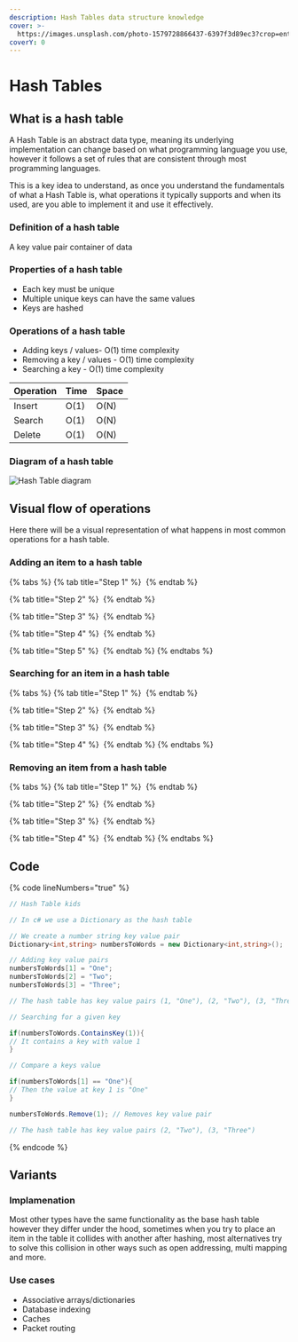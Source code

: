 ```yaml
---
description: Hash Tables data structure knowledge
cover: >-
  https://images.unsplash.com/photo-1579728866437-6397f3d89ec3?crop=entropy&cs=srgb&fm=jpg&ixid=M3wxOTcwMjR8MHwxfHNlYXJjaHw3fHxrZXlzfGVufDB8fHx8MTcwOTAyOTcyOXww&ixlib=rb-4.0.3&q=85
coverY: 0
---
```


# Hash Tables

## What is a hash table

A Hash Table is an abstract data type, meaning its underlying implementation can change based on what programming language you use, however it follows a set of rules that are consistent through most programming languages.

This is a key idea to understand, as once you understand the fundamentals of what a Hash Table is, what operations it typically supports and when its used, are you able to implement it and use it effectively.

### Definition of a hash table

A key value pair container of data

### Properties of a hash table

* Each key must be unique&#x20;
* Multiple unique keys can have the same values
* Keys are hashed

### Operations of a hash table

* Adding keys / values- O(1) time complexity
* Removing a key / values -  O(1) time complexity
* Searching a key - O(1) time complexity

| Operation | Time | Space |
| --------- | ---- | ----- |
| Insert    | O(1) | O(N)  |
| Search    | O(1) | O(N)  |
| Delete    | O(1) | O(N)  |

### Diagram of a hash table

<img src="../../.gitbook/assets/file.excalidraw (43).svg" alt="Hash Table diagram" class="gitbook-drawing">

## Visual flow of operations

Here there will be a visual representation of what happens in most common operations for a hash table.

### Adding an item to a hash table

{% tabs %}
{% tab title="Step 1" %}
<img src="../../.gitbook/assets/file.excalidraw.svg" alt="" class="gitbook-drawing">
{% endtab %}

{% tab title="Step 2" %}
<img src="../../.gitbook/assets/file.excalidraw (1).svg" alt="" class="gitbook-drawing">
{% endtab %}

{% tab title="Step 3" %}
<img src="../../.gitbook/assets/file.excalidraw (2).svg" alt="" class="gitbook-drawing">
{% endtab %}

{% tab title="Step 4" %}
<img src="../../.gitbook/assets/file.excalidraw (3).svg" alt="" class="gitbook-drawing">
{% endtab %}

{% tab title="Step 5" %}
<img src="../../.gitbook/assets/file.excalidraw (4).svg" alt="" class="gitbook-drawing">
{% endtab %}
{% endtabs %}

### Searching for an item in a hash table

{% tabs %}
{% tab title="Step 1" %}
<img src="../../.gitbook/assets/file.excalidraw (5).svg" alt="" class="gitbook-drawing">
{% endtab %}

{% tab title="Step 2" %}
<img src="../../.gitbook/assets/file.excalidraw (6).svg" alt="" class="gitbook-drawing">
{% endtab %}

{% tab title="Step 3" %}
<img src="../../.gitbook/assets/file.excalidraw (7).svg" alt="" class="gitbook-drawing">
{% endtab %}

{% tab title="Step 4" %}
<img src="../../.gitbook/assets/file.excalidraw (8).svg" alt="" class="gitbook-drawing">
{% endtab %}
{% endtabs %}

### Removing an item from a hash table

{% tabs %}
{% tab title="Step 1" %}
<img src="../../.gitbook/assets/file.excalidraw (9).svg" alt="" class="gitbook-drawing">
{% endtab %}

{% tab title="Step 2" %}
<img src="../../.gitbook/assets/file.excalidraw (10).svg" alt="" class="gitbook-drawing">
{% endtab %}

{% tab title="Step 3" %}
<img src="../../.gitbook/assets/file.excalidraw (11).svg" alt="" class="gitbook-drawing">
{% endtab %}

{% tab title="Step 4" %}
<img src="../../.gitbook/assets/file.excalidraw (12).svg" alt="" class="gitbook-drawing">
{% endtab %}
{% endtabs %}

## Code

{% code lineNumbers="true" %}
```csharp
// Hash Table kids

// In c# we use a Dictionary as the hash table

// We create a number string key value pair 
Dictionary<int,string> numbersToWords = new Dictionary<int,string>();

// Adding key value pairs
numbersToWords[1] = "One";
numbersToWords[2] = "Two";
numbersToWords[3] = "Three";

// The hash table has key value pairs (1, "One"), (2, "Two"), (3, "Three")

// Searching for a given key

if(numbersToWords.ContainsKey(1)){
// It contains a key with value 1
}

// Compare a keys value

if(numbersToWords[1] == "One"){
// Then the value at key 1 is "One"
}

numbersToWords.Remove(1); // Removes key value pair

// The hash table has key value pairs (2, "Two"), (3, "Three")
```
{% endcode %}

## Variants

### Implamenation

Most other types have the same functionality as the base hash table however they differ under the hood, sometimes when you try to place an item in the table it collides with another after hashing, most alternatives try to solve this collision in other ways such as open addressing, multi mapping and more.

### Use cases

* Associative arrays/dictionaries
* Database indexing
* Caches
* Packet routing
